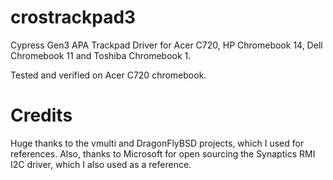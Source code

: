 # crostrackpad3
Cypress Gen3 APA Trackpad Driver for Acer C720, HP Chromebook 14, Dell Chromebook 11 and Toshiba Chromebook 1.

Tested and verified on Acer C720 chromebook.

# Credits

Huge thanks to the vmulti and DragonFlyBSD projects, which I used for references. Also, thanks to Microsoft for open sourcing the Synaptics RMI I2C driver, which I also used as a reference.
